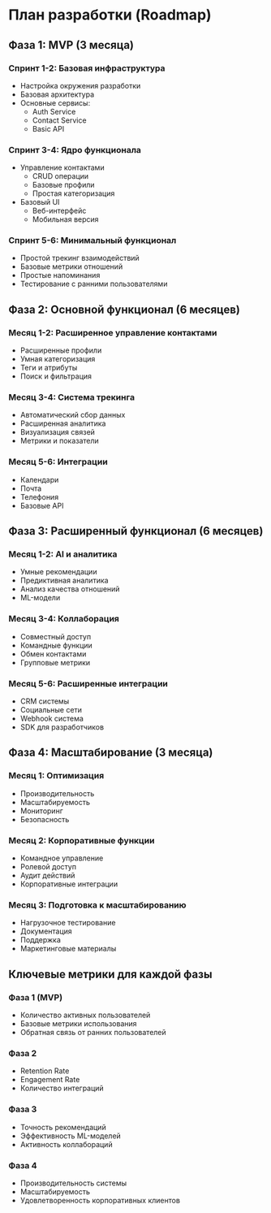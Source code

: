 # План разработки (Roadmap)

## Фаза 1: MVP (3 месяца)

### Спринт 1-2: Базовая инфраструктура
- Настройка окружения разработки
- Базовая архитектура
- Основные сервисы:
  * Auth Service
  * Contact Service
  * Basic API

### Спринт 3-4: Ядро функционала
- Управление контактами
  * CRUD операции
  * Базовые профили
  * Простая категоризация
- Базовый UI
  * Веб-интерфейс
  * Мобильная версия

### Спринт 5-6: Минимальный функционал
- Простой трекинг взаимодействий
- Базовые метрики отношений
- Простые напоминания
- Тестирование с ранними пользователями

## Фаза 2: Основной функционал (6 месяцев)

### Месяц 1-2: Расширенное управление контактами
- Расширенные профили
- Умная категоризация
- Теги и атрибуты
- Поиск и фильтрация

### Месяц 3-4: Система трекинга
- Автоматический сбор данных
- Расширенная аналитика
- Визуализация связей
- Метрики и показатели

### Месяц 5-6: Интеграции
- Календари
- Почта
- Телефония
- Базовые API

## Фаза 3: Расширенный функционал (6 месяцев)

### Месяц 1-2: AI и аналитика
- Умные рекомендации
- Предиктивная аналитика
- Анализ качества отношений
- ML-модели

### Месяц 3-4: Коллаборация
- Совместный доступ
- Командные функции
- Обмен контактами
- Групповые метрики

### Месяц 5-6: Расширенные интеграции
- CRM системы
- Социальные сети
- Webhook система
- SDK для разработчиков

## Фаза 4: Масштабирование (3 месяца)

### Месяц 1: Оптимизация
- Производительность
- Масштабируемость
- Мониторинг
- Безопасность

### Месяц 2: Корпоративные функции
- Командное управление
- Ролевой доступ
- Аудит действий
- Корпоративные интеграции

### Месяц 3: Подготовка к масштабированию
- Нагрузочное тестирование
- Документация
- Поддержка
- Маркетинговые материалы

## Ключевые метрики для каждой фазы

### Фаза 1 (MVP)
- Количество активных пользователей
- Базовые метрики использования
- Обратная связь от ранних пользователей

### Фаза 2
- Retention Rate
- Engagement Rate
- Количество интеграций

### Фаза 3
- Точность рекомендаций
- Эффективность ML-моделей
- Активность коллабораций

### Фаза 4
- Производительность системы
- Масштабируемость
- Удовлетворенность корпоративных клиентов 